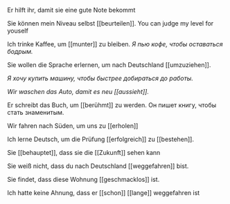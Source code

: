 Er hilft ihr, damit sie eine gute Note bekommt

Sie können mein Niveau selbst [[beurteilen]]. You can judge my level for youself

Ich trinke Kaffee, um [[munter]] zu bleiben. _Я пью кофе, чтобы оставаться бодрым._

Sie wollen die Sprache erlernen, um nach Deutschland [[umzuziehen]].

_Я хочу купить машину, чтобы быстрее добираться до работы._

_Wir waschen das Auto, damit es neu [[aussieht]]._

Er schreibt das Buch, um [[berühmt]] zu werden. Он пишет книгу, чтобы стать знаменитым.

Wir fahren nach Süden, um uns zu [[erholen]]

Ich lerne Deutsch, um die Prüfung [[erfolgreich]] zu [[bestehen]].

Sie [[behauptet]], dass sie die [[Zukunft]] sehen kann

Sie weiß nicht, dass du nach Deutschland [[weggefahren]] bist.

Sie findet, dass diese Wohnung [[geschmacklos]] ist.

Ich hatte keine Ahnung, dass er [[schon]] [[lange]] weggefahren ist
